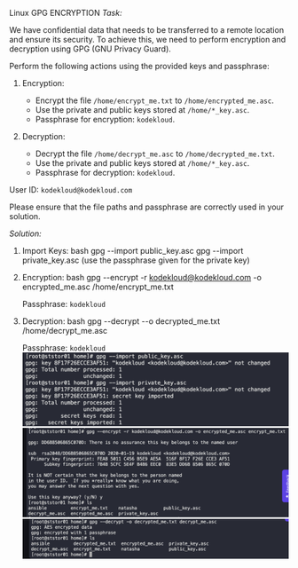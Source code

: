 Linux GPG ENCRYPTION
*Task:*

We have confidential data that needs to be transferred to a remote location and ensure its security. To achieve this, we need to perform encryption and decryption using GPG (GNU Privacy Guard).

Perform the following actions using the provided keys and passphrase:

1. Encryption:
   - Encrypt the file `/home/encrypt_me.txt` to `/home/encrypted_me.asc`.
   - Use the private and public keys stored at `/home/*_key.asc`.
   - Passphrase for encryption: `kodekloud`.

2. Decryption:
   - Decrypt the file `/home/decrypt_me.asc` to `/home/decrypted_me.txt`.
   - Use the private and public keys stored at `/home/*_key.asc`.
   - Passphrase for decryption: `kodekloud`.

User ID: `kodekloud@kodekloud.com`

Please ensure that the file paths and passphrase are correctly used in your solution.

*Solution:*

1. Import Keys:
   bash
   gpg --import public_key.asc
   gpg --import private_key.asc (use the passphrase given for the private key)


2. Encryption:
   bash
   gpg --encrypt -r kodekloud@kodekloud.com -o encrypted_me.asc /home/encrypt_me.txt
   
   Passphrase: `kodekloud`

3. Decryption:
   bash
   gpg --decrypt --o decrypted_me.txt /home/decrypt_me.asc
   
   Passphrase: `kodekloud`
![image1](./images/gpg-encrypt1.png)
![image1](./images/gpg-encrypt2.png)
![image1](./images/gpg-encrypt3.png)